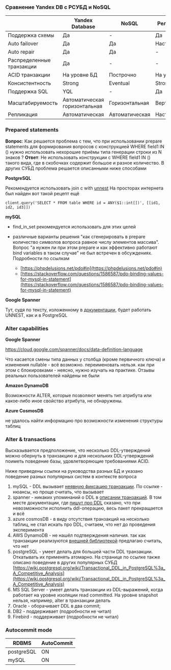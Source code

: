 ### Сравнение Yandex DB с РСУБД и NoSQL

&nbsp; | Yandex Database | NoSQL | Реляционные
--|---|---|--
Поддержка схемы  | Да  | -  | Да
Auto failover  | Да  | Да  | Настраиваемая
Auto repair  |  Да | Да  | -
Распределенные транзакции  | Да  | -  | -
ACID транзакции  | На уровне БД  | Построчно  | На уровне БД
Консистентность  | Strong  |  Eventual | Strong
Поддержка SQL  | YQL  | -  | Да
Масштабируемость  | Автоматическая горизонтальная  | Горизонтальная  | Вертикальная
Репликация | Автоматическая  | Автоматическая  | Настраиваемая  |

### Prepared statements


**Вопрос**: Как решается проблема с тем, что при использовании prepare statements для формирования вопросов с конструкцией WHERE field1 IN () нужно использовать нехорошие приёмы типа генерации строки из N знаков ?
**Ответ**: Не использовать конструкции с WHERE field1 IN () такого вида, где в скобочках содержит большое и разное количество. В других СУБД проблема решается описанными ниже способами

**PostgreSQL**

Рекомендуется использовать join с with [unnest](https://stackoverflow.com/questions/16054925/using-unnest-with-a-join)
На просторах интернета был найден вот такой рецепт ещё
```
client.query('SELECT * FROM table WHERE id = ANY($1::int[])', [[id1, id2, id3]])
```

**mySQL**

* find_in_set рекомендуется использовать для этих целей
* различные варианты решения "как сгенерировать в prepare количество символов вопроса равное числу элементов массива". Вопрос "а нужен ли при этом prepare и как эффективно работают bind variables в таком случае" не был встречен в обсуждениях. Подробности по ссылкам

  * [https://phpdelusions.net/pdo#in](https://phpdelusions.net/pdo#in)
  * [https://stackoverflow.com/questions/1586587/pdo-binding-values-for-mysql-in-statement](https://stackoverflow.com/questions/1586587/pdo-binding-values-for-mysql-in-statement)

**Google Spanner**

Тут, судя по тексту, изложенному в [документации](https://cloud.google.com/spanner/docs/arrays), будет работать UNNEST, как и в PostgreSQL

### Alter capabilities

**Google Spanner**

https://cloud.google.com/spanner/docs/data-definition-language

Что касается смены типа данных у столбца (кроме первичного ключа) и изменения nullable - всё возможно. переименовать нельзя.
как при этом с блокировками - неясно, нужно изучать на практике. Отзывы реальных пользователей найдены не были

**Amazon DynamoDB**

Возможности ALTER, которые позволяют менять тип атрибута или какое-либо иное свойство атрибута, не обнаружены.

**Azure CosmosDB**

не удалось найти информацию про возможности изменения структуры таблиц

### Alter & transactions

Высказывается предположение, что несколько DDL-утверждений можно обернуть в транзакцию и для нескольких DDL-утверждений поиметь поведение базы, удовлетворяющие требованиями ACID.

Ниже приведены ссылки на руководства разных БД и указано поведение разных популярных систем в контексте вопроса

1. mySQL - DDL вызывает [неявную фиксацию транзакции](https://dev.mysql.com/doc/refman/5.7/en/implicit-commit.html). По ссылке - нюансы, но проще считать, что вызывает
2. spanner - никаких упоминаний о DDL в [описании транзакций](https://cloud.google.com/spanner/docs/reference/rpc/google.spanner.v1#google.spanner.v1.TransactionOptions). В том месте документации, где [пишут про DDL](https://cloud.google.com/spanner/docs/reference/rpc/google.spanner.admin.database.v1#google.spanner.admin.database.v1.DatabaseAdmin.UpdateDatabaseDdl) сказано, что при невозможности исполнить ddl-операцию, весь пакет прекращается и всё
3. azure cosmosDB - в виду отсутствия транзакций на несколько таблиц, не стал искать про DDL, считаем, что нет до проведения эксперимента
4. AWS DynamoDB - не нашёл подтверждения наличия. так как транзакции реализуются [внешней библиотекой](https://github.com/awslabs/dynamodb-transactions) предлагаю считать, что нет
5. postgreSQL - умеет делать для большей части DDL транзакции. Откатывать их применять атомарно. На странице по ссылке также описано поведение в других популярных СУБД [https://wiki.postgresql.org/wiki/Transactional_DDL_in_PostgreSQL%3a_A_Competitive_Analysis](https://wiki.postgresql.org/wiki/Transactional_DDL_in_PostgreSQL%3a_A_Competitive_Analysis)
6. MS SQL Server - умеет делать транзакции из DDL-выражений, когда работает на уровне изоляции read committed. На уровне snapshot нельзя, например,  alter в транзакции делать
4. Oracle - оборачивает DDL в два commit;
5. DB2 - поддерживает (подробности не читал)
6. Firebird - поддерживает (подробности не читал)

### Autocommit mode

 **RDBMS** | **AutoCommit**
--- | ---
postgreSQL | ON
mySQL| ON
